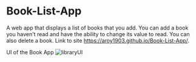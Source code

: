 # Book-List-App
A web app that displays a list of books that you add. You can add a book you haven't read and have the ability to change its value to read. You can also delete a book.
Link to site
https://aroy1903.github.io/Book-List-App/.

UI of the Book App
![libraryUI](https://user-images.githubusercontent.com/105148555/185724343-dd4ddb40-92ca-4896-98c4-c131dd79e62a.PNG)
